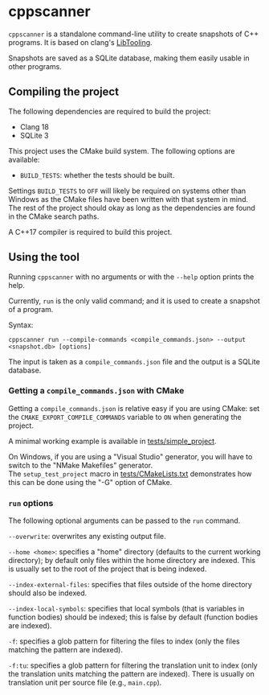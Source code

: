 
# cppscanner

`cppscanner` is a standalone command-line utility to create snapshots of C++ programs.
It is based on clang's [LibTooling](https://clang.llvm.org/docs/LibTooling.html).

Snapshots are saved as a SQLite database, making them easily usable in other programs.

## Compiling the project

The following dependencies are required to build the project:
- Clang 18
- SQLite 3

This project uses the CMake build system.
The following options are available:
- `BUILD_TESTS`: whether the tests should be built.

Settings `BUILD_TESTS` to `OFF` will likely be required on systems other than Windows
as the CMake files have been written with that system in mind. <br/>
The rest of the project should okay as long as the dependencies are found in the 
CMake search paths.

A C++17 compiler is required to build this project.

## Using the tool

Running `cppscanner` with no arguments or with the `--help` option prints the help.

Currently, `run` is the only valid command; and it is used to create a snapshot of
a program.

Syntax:
```
cppscanner run --compile-commands <compile_commands.json> --output <snapshot.db> [options]
```

The input is taken as a `compile_commands.json` file and the output is a SQLite database.

### Getting a `compile_commands.json` with CMake

Getting a `compile_commands.json` is relative easy if you are using CMake: set the 
`CMAKE_EXPORT_COMPILE_COMMANDS` variable to `ON` when generating the project.

A minimal working example is available in [tests/simple_project](tests/simple_project).

On Windows, if you are using a "Visual Studio" generator, you will have to switch
to the "NMake Makefiles" generator. <br/>
The `setup_test_project` macro in [tests/CMakeLists.txt](tests/CMakeLists.txt)
demonstrates how this can be done using the "-G" option of CMake.

### `run` options

The following optional arguments can be passed to the `run` command.

`--overwrite`: overwrites any existing output file.

`--home <home>`: specifies a "home" directory (defaults to the current working directory); 
by default only files within the home directory are indexed. 
This is usually set to the root of the project that is being indexed.

`--index-external-files`: specifies that files outside of the home directory should
also be indexed.

`--index-local-symbols`: specifies that local symbols (that is variables in function
bodies) should be indexed; this is false by default (function bodies are indexed).

`-f`: specifies a glob pattern for filtering the files to index (only the files
matching the pattern are indexed).

`-f:tu`: specifies a glob pattern for filtering the translation unit to index
(only the translation units matching the pattern are indexed).
There is usually on translation unit per source file (e.g., `main.cpp`).
